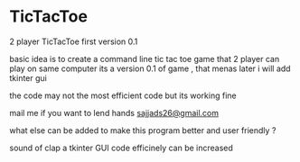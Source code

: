 # TicTacToe
2 player TicTacToe first version  0.1

basic idea is to create a command line tic tac toe game that 2 player can play on same computer 
its a version 0.1 of game , that menas later i will add tkinter gui 

the code may not the most efficient code but its working fine 


mail me if you want to lend hands sajjads26@gmail.com


what else can be added to make this program better and user friendly ?

sound of clap
a tkinter GUI 
code efficinely can be increased 
